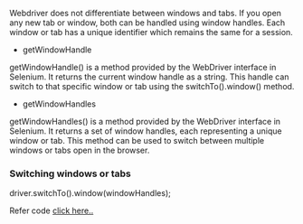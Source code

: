 Webdriver does not differentiate between windows and tabs. If you open any new tab or window, both can be handled using window handles. Each window or tab has a unique identifier which remains the same for a session.

* getWindowHandle

getWindowHandle() is a method provided by the WebDriver interface in Selenium. It returns the current window handle as a string. This handle can switch to that specific window or tab using the switchTo().window() method.

* getWindowHandles

getWindowHandles() is a method provided by the WebDriver interface in Selenium. It returns a set of window handles, each representing a unique window or tab. This method can be used to switch between multiple windows or tabs open in the browser.

### Switching windows or tabs 

driver.switchTo().window(windowHandles);

Refer code [click here..](../src/basicexample/WorkingWithWindowsExample.java)
